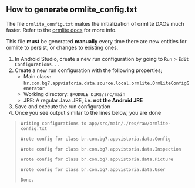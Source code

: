 How to generate ormlite_config.txt
----------------------------------

The file `ormlite_config.txt` makes the initialization of ormlite DAOs much faster. Refer
 to the
 [ormlite docs](http://ormlite.com/javadoc/ormlite-core/doc-files/ormlite_4.html#Config-Optimization)
 for more info.

This file **must** be generated **manually** every time there are new entities for ormlite
 to persist, or changes to existing ones.

1. In Android Studio, create a new run configuration by going to `Run` > `Edit Configurations...`
2. Create a new run configuration with the following properties;
    * Main class: `br.com.bg7.appvistoria.data.source.local.ormlite.OrmLiteConfigGenerator`
    * Working directory: `$MODULE_DIR$/src/main`
    * JRE: A regular Java JRE, i.e. **not the Android JRE**
3. Save and execute the run configuration
4. Once you see output similar to the lines below, you are done

> `Writing configurations to app/src/main/./res/raw/ormlite-config.txt`
>
> `Wrote config for class br.com.bg7.appvistoria.data.Config`
>
> `Wrote config for class br.com.bg7.appvistoria.data.Inspection`
>
> `Wrote config for class br.com.bg7.appvistoria.data.Picture`
>
> `Wrote config for class br.com.bg7.appvistoria.data.User`
>
> `Done.`
